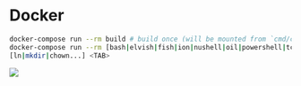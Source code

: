 # Docker

```sh
docker-compose run --rm build # build once (will be mounted from `cmd/carapace`)
docker-compose run --rm [bash|elvish|fish|ion|nushell|oil|powershell|tcsh|xonsh|zsh]
[ln|mkdir|chown...] <TAB>
```

![](./docker.cast)

